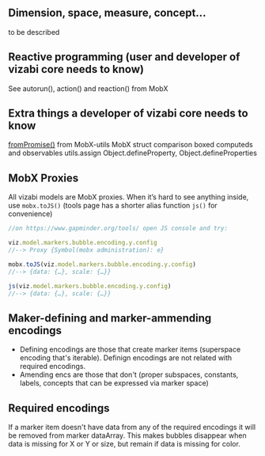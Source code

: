 ## Dimension, space, measure, concept...
to be described

## Reactive programming (user and developer of vizabi core needs to know)
See autorun(), action() and reaction() from MobX

## Extra things a developer of vizabi core needs to know
[fromPromise()](https://github.com/mobxjs/mobx-utils#frompromise) from MobX-utils
MobX struct comparison
boxed computeds and observables
utils.assign Object.defineProperty, Object.defineProperties

## MobX Proxies
All vizabi models are MobX proxies. When it’s hard to see anything inside, use `mobx.toJS()` (tools page has a shorter alias function `js()` for convenience)

```js
//on https://www.gapminder.org/tools/ open JS console and try:

viz.model.markers.bubble.encoding.y.config
//--> Proxy {Symbol(mobx administration): e}

mobx.toJS(viz.model.markers.bubble.encoding.y.config)
//--> {data: {…}, scale: {…}}

js(viz.model.markers.bubble.encoding.y.config)
//--> {data: {…}, scale: {…}}
```

## Maker-defining and marker-ammending encodings
- Defining encodings are those that create marker items (superspace encoding that's iterable). Definign encodings are not related with required encodings.
- Amending encs are those that don't (proper subspaces, constants, labels, concepts that can be expressed via marker space)

## Required encodings
If a marker item doesn't have data from any of the required encodings it will be removed from marker dataArray. This makes bubbles disappear when data is missing for X or Y or size, but remain if data is missing for color.